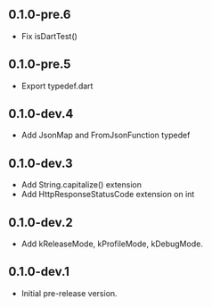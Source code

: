 ## 0.1.0-pre.6

- Fix isDartTest()

## 0.1.0-pre.5

- Export typedef.dart

## 0.1.0-dev.4

- Add JsonMap and FromJsonFunction typedef

## 0.1.0-dev.3

- Add String.capitalize() extension
- Add HttpResponseStatusCode extension on int

## 0.1.0-dev.2

- Add kReleaseMode, kProfileMode, kDebugMode.

## 0.1.0-dev.1

- Initial pre-release version.
